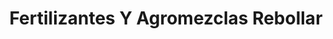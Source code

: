 ---
title: "Fertilizantes Y Agromezclas Rebollar"
url: /zinacantepec/fertilizantes-y-agromezclas-rebollar/
shop: agraria
---